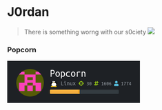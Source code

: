 # J0rdan
> There is something worng with our s0ciety
![](https://www.hackthebox.eu/badge/image/60355")


### Popcorn 
![](https://github.com/J00rdan/HTB/blob/master/Popcorn_1.png)
